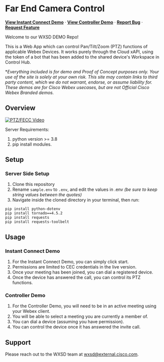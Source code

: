 # Far End Camera Control
<a href="https://fecc.wbx.ninja/?view=instantconnect"><strong>View Instant Connect Demo</strong></a>
·
<a href="https://fecc.wbx.ninja/"><strong>View Controller Demo</strong></a>
·
<a href="https://github.com/WXSD-Sales/webex-far-end-camera-control/issues"><strong>Report Bug</strong></a>
·
<a href="https://github.com/WXSD-Sales/webex-far-end-camera-control/issues"><strong>Request Feature</strong></a>

Welcome to our WXSD DEMO Repo! <!-- Keep this here --> 

This is a Web App which can control Pan/Tilt/Zoom (PTZ) functions of applicable Webex Devices. It works purely through the Cloud xAPI, using the token of a bot that has been added to the shared device's Workspace in Control Hub.


<!-- Keep the following here -->  
 *_Everything included is for demo and Proof of Concept purposes only. Your use of the site is solely at your own risk. This site may contain links to third party content, which we do not warrant, endorse, or assume liability for. These demos are for Cisco Webex usecases, but are not Official Cisco Webex Branded demos._
## Overview
[![PTZ/FECC Video](https://user-images.githubusercontent.com/19175490/192361294-15d31319-d14d-4412-a4a7-9106473dc681.png)](https://app.vidcast.io/share/c4e04b00-22e7-4f4e-b34a-94ac46437c53)

Server Requirements:
1. python version >= 3.8
2. pip install modules.


## Setup

### Server Side Setup
1. Clone this repository
2. Rename ```sample.env``` to ```.env```, and edit the values in .env *(be sure to keep string values between the quotes)*
3. Navigate inside the cloned directory in your terminal, then run:
```
pip install python-dotenv
pip install tornado==4.5.2
pip install requests
pip install requests-toolbelt
```

## Usage

### Instant Connect Demo
1. For the Instant Connect Demo, you can simply click start.  
2. Permissions are limited to CEC credentials in the live version.  
3. Once your meeting has been joined, you can dial a registered device.  
4. Once the device has answered the call, you can control its PTZ functions.  

### Controller Demo
1. For the Controller Demo, you will need to be in an active meeting using your Webex client.  
2. You will be able to select a meeting you are currently a member of.  
3. You can dial a device (assuming you have permission).  
4. You can control the device once it has answered the invite call.  


## Support

Please reach out to the WXSD team at [wxsd@external.cisco.com](mailto:wxsd@external.cisco.com?cc=<your_cec>@cisco.com&subject=RepoName).
